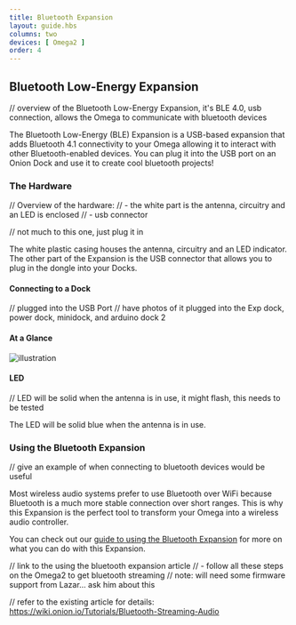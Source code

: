 ```yaml
---
title: Bluetooth Expansion
layout: guide.hbs
columns: two
devices: [ Omega2 ]
order: 4
---
```


## Bluetooth Low-Energy Expansion

// overview of the Bluetooth Low-Energy Expansion, it's BLE 4.0, usb connection, allows the Omega to communicate with bluetooth devices

The Bluetooth Low-Energy (BLE) Expansion is a USB-based expansion that adds Bluetooth 4.1 connectivity to your Omega allowing it to interact with other Bluetooth-enabled devices. You can plug it into the USB port on an Onion Dock and use it to create cool bluetooth projects!

### The Hardware

// Overview of the hardware:
//  - the white part is the antenna, circuitry and an LED is enclosed
//  - usb connector

// not much to this one, just plug it in

The white plastic casing houses the antenna, circuitry and an LED indicator. The other part of the Expansion is the USB connector that allows you to plug in the dongle into your Docks.

#### Connecting to a Dock

// plugged into the USB Port
// have photos of it plugged into the Exp dock, power dock, minidock, and arduino dock 2


#### At a Glance

![illustration](https://raw.githubusercontent.com/OnionIoT/Onion-Docs/master/Omega2/Documentation/Hardware-Overview/img/bluetooth-expansion-illustration.png)

#### LED

// LED will be solid when the antenna is in use, it might flash, this needs to be tested

The LED will be solid blue when the antenna is in use.



### Using the Bluetooth Expansion

// give an example of when connecting to bluetooth devices would be useful

Most wireless audio systems prefer to use Bluetooth over WiFi because Bluetooth is a much more stable connection over short ranges. This is why this Expansion is the perfect tool to transform your Omega into a wireless audio controller.

You can check out our [guide to using the Bluetooth Expansion](#using-bluetooth-expansion) for more on what you can do with this Expansion.

<!-- TODO: add link to guide to bluetooth expansion -->

// link to the using the bluetooth expansion article
//  - follow all these steps on the Omega2 to get bluetooth streaming
// note: will need some firmware support from Lazar... ask him about this

// refer to the existing article for details:
https://wiki.onion.io/Tutorials/Bluetooth-Streaming-Audio

<!--

### Technical Drawing

We have provided a [PDF](https://raw.githubusercontent.com/OnionIoT/wiki/master/Documentation/Hardware/Technical-Drawings/NAME.PDF) here.
-->
